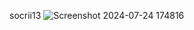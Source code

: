 socrii13
![Screenshot 2024-07-24 174816](https://github.com/user-attachments/assets/54b49628-2cbd-4464-aec1-5c4e85f18b73)
